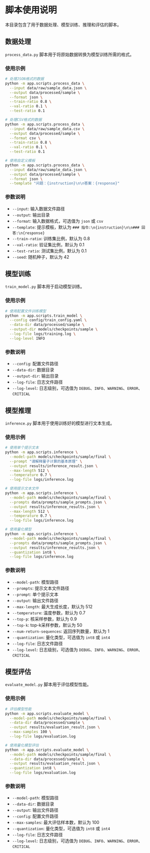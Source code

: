 # 脚本使用说明

本目录包含了用于数据处理、模型训练、推理和评估的脚本。

## 数据处理

`process_data.py` 脚本用于将原始数据转换为模型训练所需的格式。

### 使用示例

```bash
# 处理JSON格式的数据
python -m app.scripts.process_data \
  --input data/raw/sample_data.json \
  --output data/processed/sample \
  --format json \
  --train-ratio 0.8 \
  --val-ratio 0.1 \
  --test-ratio 0.1

# 处理CSV格式的数据
python -m app.scripts.process_data \
  --input data/raw/sample_data.csv \
  --output data/processed/sample \
  --format csv \
  --train-ratio 0.8 \
  --val-ratio 0.1 \
  --test-ratio 0.1

# 使用自定义模板
python -m app.scripts.process_data \
  --input data/raw/sample_data.json \
  --output data/processed/sample \
  --format json \
  --template "问题：{instruction}\n\n答案：{response}"
```

### 参数说明

- `--input`: 输入数据文件路径
- `--output`: 输出目录
- `--format`: 输入数据格式，可选值为 `json` 或 `csv`
- `--template`: 提示模板，默认为 `### 指令:\n{instruction}\n\n### 回答:\n{response}`
- `--train-ratio`: 训练集比例，默认为 0.8
- `--val-ratio`: 验证集比例，默认为 0.1
- `--test-ratio`: 测试集比例，默认为 0.1
- `--seed`: 随机种子，默认为 42

## 模型训练

`train_model.py` 脚本用于启动模型训练。

### 使用示例

```bash
# 使用配置文件训练模型
python -m app.scripts.train_model \
  --config config/train_config.yaml \
  --data-dir data/processed/sample \
  --output-dir models/checkpoints/sample \
  --log-file logs/training.log \
  --log-level INFO
```

### 参数说明

- `--config`: 配置文件路径
- `--data-dir`: 数据目录
- `--output-dir`: 输出目录
- `--log-file`: 日志文件路径
- `--log-level`: 日志级别，可选值为 `DEBUG`、`INFO`、`WARNING`、`ERROR`、`CRITICAL`

## 模型推理

`inference.py` 脚本用于使用训练好的模型进行文本生成。

### 使用示例

```bash
# 使用单个提示文本
python -m app.scripts.inference \
  --model-path models/checkpoints/sample/final \
  --prompt "请解释量子计算的基本原理" \
  --output results/inference_result.json \
  --max-length 512 \
  --temperature 0.7 \
  --log-file logs/inference.log

# 使用提示文本文件
python -m app.scripts.inference \
  --model-path models/checkpoints/sample/final \
  --prompts data/prompts/sample_prompts.json \
  --output results/inference_results.json \
  --max-length 512 \
  --temperature 0.7 \
  --log-file logs/inference.log

# 使用量化模型
python -m app.scripts.inference \
  --model-path models/checkpoints/sample/final \
  --prompts data/prompts/sample_prompts.json \
  --output results/inference_results.json \
  --quantization int8 \
  --log-file logs/inference.log
```

### 参数说明

- `--model-path`: 模型路径
- `--prompts`: 提示文本文件路径
- `--prompt`: 单个提示文本
- `--output`: 输出文件路径
- `--max-length`: 最大生成长度，默认为 512
- `--temperature`: 温度参数，默认为 0.7
- `--top-p`: 核采样参数，默认为 0.9
- `--top-k`: top-k采样参数，默认为 50
- `--num-return-sequences`: 返回序列数量，默认为 1
- `--quantization`: 量化类型，可选值为 `int8` 或 `int4`
- `--log-file`: 日志文件路径
- `--log-level`: 日志级别，可选值为 `DEBUG`、`INFO`、`WARNING`、`ERROR`、`CRITICAL`

## 模型评估

`evaluate_model.py` 脚本用于评估模型性能。

### 使用示例

```bash
# 评估模型性能
python -m app.scripts.evaluate_model \
  --model-path models/checkpoints/sample/final \
  --data-dir data/processed/sample \
  --output results/evaluation_result.json \
  --max-samples 100 \
  --log-file logs/evaluation.log

# 使用量化模型评估
python -m app.scripts.evaluate_model \
  --model-path models/checkpoints/sample/final \
  --data-dir data/processed/sample \
  --output results/evaluation_result.json \
  --quantization int8 \
  --log-file logs/evaluation.log
```

### 参数说明

- `--model-path`: 模型路径
- `--data-dir`: 数据目录
- `--output`: 输出文件路径
- `--config`: 配置文件路径
- `--max-samples`: 最大评估样本数，默认为 100
- `--quantization`: 量化类型，可选值为 `int8` 或 `int4`
- `--log-file`: 日志文件路径
- `--log-level`: 日志级别，可选值为 `DEBUG`、`INFO`、`WARNING`、`ERROR`、`CRITICAL` 